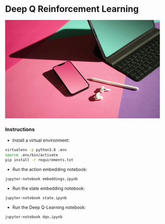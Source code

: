 # Deep Q Reinforcement Learning

![wallpaper.jpg](wallpaper.jpg)

### Instructions

* Install a virtual environment:

```bash
virtualenv -p python3.8 .env
source .env/bin/activate
pip install -r requirements.txt
```

* Run the action embedding notebook:

```bash
jupyter-notebook embeddings.ipynb
```

* Run the state embedding notebook:

```bash
jupyter-notebook state.ipynb
```

* Run the Deep Q-Learning notebook:

```bash
jupyter-notebook dqn.ipynb
```

